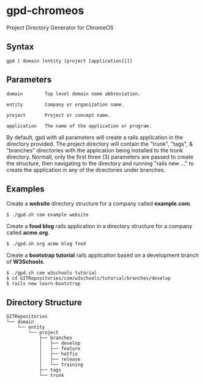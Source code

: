 # gpd-chromeos
Project Directory Generator for ChromeOS

## Syntax
    gpd [ domain [entity [project [application]]]]

## Parameters
    domain        Top level domain name abbreviation.

    entity        Company or organization name.

    project       Project or concept name.

    application   The name of the application or program.


By default, gpd with all parameters will create a rails application in the directory provided.  The project directory will contain the "trunk", "tags", & "branches" directories with the application being installed to the trunk directory.  Normall, only the first three (3) parameters are passed to create the structure, then navigating to the directory and running "rails new ..." to create the application in any of the directories under branches.


## Examples

Create a **website** directory structure for a company called **example.com**.
```
$ ./gpd.sh com example website
```

Create a **food blog** rails application in a directory structure for a company called **acme.org**.
```
$ ./gpd.sh org acme blog food
```

Create a **bootstrap tutorial** rails application based on a development branch of **W3Schools**.
```
$ ./gpd.sh com w3schools tutorial
$ cd GITRepositories/com/w3schools/tutorial/branches/develop
$ rails new learn-bootstrap
```


## Directory Structure
```
GITRepositories
└── domain
    └── entity
        └── project
            ├── branches
            │   ├── develop
            │   ├── feature
            │   ├── hotfix
            │   ├── release
            │   └── training
            ├── tags
            └── trunk
```
